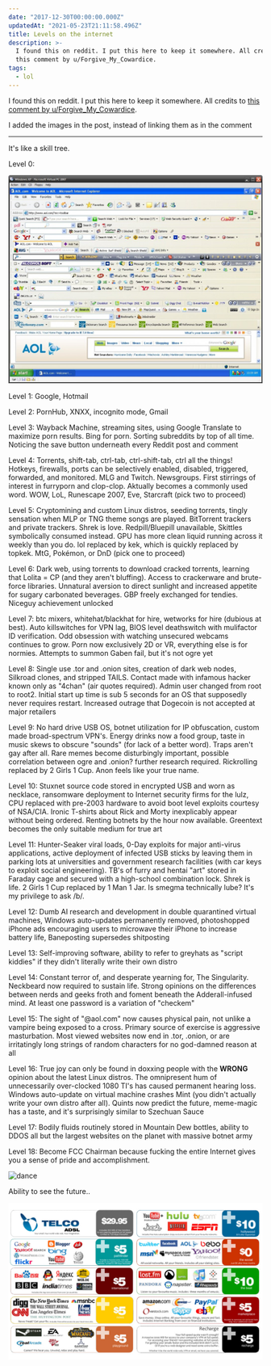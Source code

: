 ```yaml
---
date: "2017-12-30T00:00:00.000Z"
updatedAt: "2021-05-23T21:11:58.496Z"
title: Levels on the internet
description: >-
  I found this on reddit. I put this here to keep it somewhere. All credits to
  this comment by u/Forgive_My_Cowardice.
tags:
  - lol
---
```


I found this on reddit. I put this here to keep it somewhere. All credits to [this comment by u/Forgive_My_Cowardice](https://www.reddit.com/r/nottheonion/comments/7mqap0/people_keep_uploading_hamilton_to_pornhub/drwc9x5/).

I added the images in the post, instead of linking them as in the comment

---

It's like a skill tree.

Level 0:

![Too many toolbars](../../../public/assets/contentful/2rdF3fWfdYxfH1YYDYdwFw/43863f4c9a1650af33401465b6116bd9/Too_many_toolbars-1024x837.jpg)

Level 1: Google, Hotmail

Level 2: PornHub, XNXX, incognito mode, Gmail

Level 3: Wayback Machine, streaming sites, using Google Translate to maximize porn results. Bing for porn. Sorting subreddits by top of all time. Noticing the save button underneath every Reddit post and comment

Level 4: Torrents, shift-tab, ctrl-tab, ctrl-shift-tab, ctrl all the things! Hotkeys, firewalls, ports can be selectively enabled, disabled, triggered, forwarded, and monitored. MLG and Twitch. Newsgroups. First stirrings of interest in furryporn and clop-clop. Aktually becomes a commonly used word. WOW, LoL, Runescape 2007, Eve, Starcraft (pick two to proceed)

Level 5: Cryptomining and custom Linux distros, seeding torrents, tingly sensation when MLP or TNG theme songs are played. BitTorrent trackers and private trackers. Shrek is love. Redpill/Bluepill unavailable, Skittles symbolically consumed instead. GPU has more clean liquid running across it weekly than you do. lol replaced by kek, which is quickly replaced by topkek. MtG, Pokémon, or DnD (pick one to proceed)

Level 6: Dark web, using torrents to download cracked torrents, learning that Lolita = CP (and they aren't bluffing). Access to crackerware and brute-force libraries. Unnatural aversion to direct sunlight and increased appetite for sugary carbonated beverages. GBP freely exchanged for tendies. Niceguy achievement unlocked

Level 7: btc mixers, whitehat/blackhat for hire, wetworks for hire (dubious at best). Auto killswitches for VPN lag, BIOS level deathswitch with mulifactor ID verification. Odd obsession with watching unsecured webcams continues to grow. Porn now exclusively 2D or VR, everything else is for normies. Attempts to summon Gaben fail, but it's not ogre yet

Level 8: Single use .tor and .onion sites, creation of dark web nodes, Silkroad clones, and stripped TAILS. Contact made with infamous hacker known only as "4chan" (air quotes required). Admin user changed from root to root2. Initial start up time is sub 5 seconds for an OS that supposedly never requires restart. Increased outrage that Dogecoin is not accepted at major retailers

Level 9: No hard drive USB OS, botnet utilization for IP obfuscation, custom made broad-spectrum VPN's. Energy drinks now a food group, taste in music skews to obscure "sounds" (for lack of a better word). Traps aren't gay after all. Rare memes become disturbingly important, possible correlation between ogre and .onion? further research required. Rickrolling replaced by 2 Girls 1 Cup. Anon feels like your true name.

Level 10: Stuxnet source code stored in encrypted USB and worn as necklace, ransomware deployment to Internet security firms for the lulz, CPU replaced with pre-2003 hardware to avoid boot level exploits courtesy of NSA/CIA. Ironic T-shirts about Rick and Morty inexplicably appear without being ordered. Renting botnets by the hour now available. Greentext becomes the only suitable medium for true art

Level 11: Hunter-Seaker viral loads, 0-Day exploits for major anti-virus applications, active deployment of infected USB sticks by leaving them in parking lots at universities and government research facilities (with car keys to exploit social engineering). TB's of furry and hentai "art" stored in Faraday cage and secured with a high-school combination lock. Shrek is life. 2 Girls 1 Cup replaced by 1 Man 1 Jar. Is smegma technically lube? It's my privilege to ask /b/.

Level 12: Dumb AI research and development in double quarantined virtual machines, Windows auto-updates permanently removed, photoshopped iPhone ads encouraging users to microwave their iPhone to increase battery life, Baneposting supersedes shitposting

Level 13: Self-improving software, ability to refer to greyhats as "script kiddies" if they didn't literally write their own distro

Level 14: Constant terror of, and desperate yearning for, The Singularity. Neckbeard now required to sustain life. Strong opinions on the differences between nerds and geeks froth and foment beneath the Adderall-infused mind. At least one password is a variation of "checkem"

Level 15: The sight of "@aol.com" now causes physical pain, not unlike a vampire being exposed to a cross. Primary source of exercise is aggressive masturbation. Most viewed websites now end in .tor, .onion, or are irritatingly long strings of random characters for no god-damned reason at all

Level 16: True joy can only be found in doxxing people with the **WRONG** opinion about the latest Linux distros. The omnipresent hum of unnecessarily over-clocked 1080 TI's has caused permanent hearing loss. Windows auto-update on virtual machine crashes Mint (you didn't actually write your own distro after all). Quints now predict the future, meme-magic has a taste, and it's surprisingly similar to Szechuan Sauce

Level 17: Bodily fluids routinely stored in Mountain Dew bottles, ability to DDOS all but the largest websites on the planet with massive botnet army

Level 18: Become FCC Chairman because fucking the entire Internet gives you a sense of pride and accomplishment.

![dance](../../../public/assets/contentful/3AjpfuOKt8jTBzoQFpMt8l/670809a56f81ad94f7932acfb694a7f8/dance.gif)

Ability to see the future..

![what is net neutrality isp package diagram](../../../public/assets/contentful/6LJNbx1mcI6UhOIwvE5c5x/e225fcc49817c65534ad4f8e5a02b07c/what-is-net-neutrality-isp-package-diagram.0.jpg)
